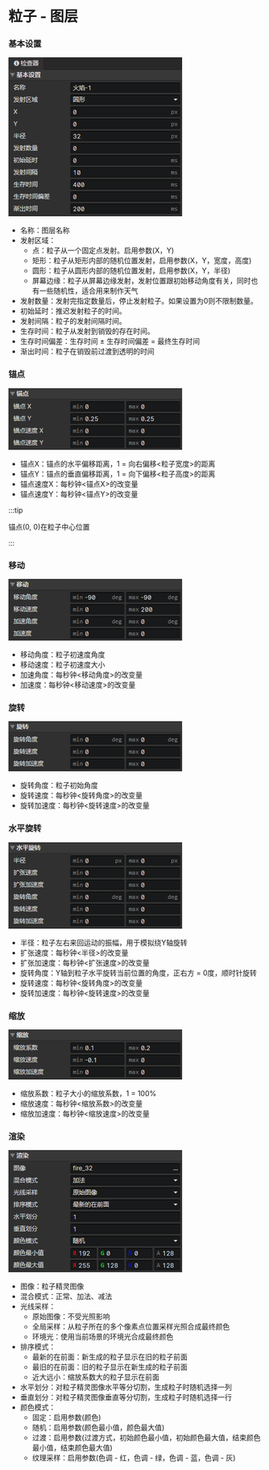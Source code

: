 # 粒子 - 图层

### 基本设置

![](img/particle-layer-1.png)

- 名称：图层名称
- 发射区域：
  - 点：粒子从一个固定点发射。启用参数(X，Y)
  - 矩形：粒子从矩形内部的随机位置发射，启用参数(X，Y，宽度，高度)
  - 圆形：粒子从圆形内部的随机位置发射，启用参数(X，Y，半径)
  - 屏幕边缘：粒子从屏幕边缘发射，发射位置跟初始移动角度有关，同时也有一些随机性，适合用来制作天气
- 发射数量：发射完指定数量后，停止发射粒子。如果设置为0则不限制数量。
- 初始延时：推迟发射粒子的时间。
- 发射间隔：粒子的发射间隔时间。
- 生存时间：粒子从发射到销毁的存在时间。
- 生存时间偏差：生存时间 ± 生存时间偏差 = 最终生存时间
- 渐出时间：粒子在销毁前过渡到透明的时间

### 锚点

![](img/particle-layer-2.png)

- 锚点X：锚点的水平偏移距离，1 = 向右偏移<粒子宽度>的距离
- 锚点Y：锚点的垂直偏移距离，1 = 向下偏移<粒子高度>的距离
- 锚点速度X：每秒钟<锚点X>的改变量
- 锚点速度Y：每秒钟<锚点Y>的改变量

:::tip

锚点(0, 0)在粒子中心位置

:::

### 移动

![](img/particle-layer-3.png)

- 移动角度：粒子初速度角度
- 移动速度：粒子初速度大小
- 加速角度：每秒钟<移动角度>的改变量
- 加速度：每秒钟<移动速度>的改变量

### 旋转

![](img/particle-layer-4.png)

- 旋转角度：粒子初始角度
- 旋转速度：每秒钟<旋转角度>的改变量
- 旋转加速度：每秒钟<旋转速度>的改变量

### 水平旋转

![](img/particle-layer-5.png)

- 半径：粒子左右来回运动的振幅，用于模拟绕Y轴旋转
- 扩张速度：每秒钟<半径>的改变量
- 扩张加速度：每秒钟<扩张速度>的改变量
- 旋转角度：Y轴到粒子水平旋转当前位置的角度，正右方 = 0度，顺时针旋转
- 旋转速度：每秒钟<旋转角度>的改变量
- 旋转加速度：每秒钟<旋转速度>的改变量

### 缩放

![](img/particle-layer-6.png)

- 缩放系数：粒子大小的缩放系数，1 = 100%
- 缩放速度：每秒钟<缩放系数>的改变量
- 缩放加速度：每秒钟<缩放速度>的改变量

### 渲染

![](img/particle-layer-7.png)

- 图像：粒子精灵图像
- 混合模式：正常、加法、减法
- 光线采样：
  - 原始图像：不受光照影响
  - 全局采样：从粒子所在的多个像素点位置采样光照合成最终颜色
  - 环境光：使用当前场景的环境光合成最终颜色
- 排序模式：
  - 最新的在前面：新生成的粒子显示在旧的粒子前面
  - 最旧的在前面：旧的粒子显示在新生成的粒子前面
  - 近大远小：缩放系数大的粒子显示在前面
- 水平划分：对粒子精灵图像水平等分切割，生成粒子时随机选择一列
- 垂直划分：对粒子精灵图像垂直等分切割，生成粒子时随机选择一行
- 颜色模式：
  - 固定：启用参数(颜色)
  - 随机：启用参数(颜色最小值，颜色最大值)
  - 过渡：启用参数(过渡方式，初始颜色最小值，初始颜色最大值，结束颜色最小值，结束颜色最大值)
  - 纹理采样：启用参数(色调 - 红，色调 - 绿，色调 - 蓝，色调 - 灰)